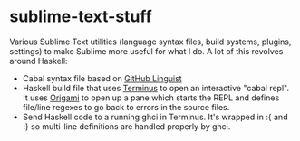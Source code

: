 # sublime-text-stuff

Various Sublime Text utilities (language syntax files, build systems, plugins, settings) to make Sublime more useful for what I do. A lot of this revolves around Haskell:

- Cabal syntax file based on [GitHub Linguist](https://github.com/hronro/sublime-linguist-syntax/tree/master/syntaxes)
- Haskell build file that uses [Terminus](https://packagecontrol.io/packages/Terminus) to open an interactive "cabal repl". It uses [Origami](https://github.com/SublimeText/Origami) to open up a pane which starts the REPL and defines file/line 
regexes to go back to errors in the source files.
- Send Haskell code to a running ghci in Terminus. It's wrapped in :{ and :} so multi-line definitions are handled properly by ghci.

